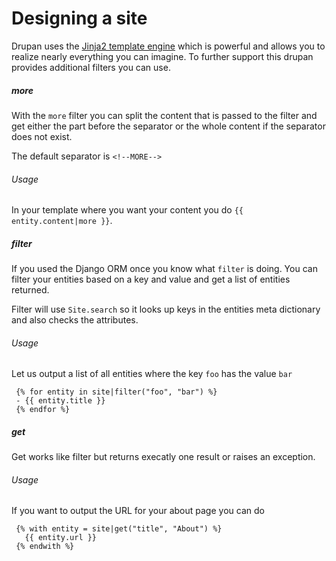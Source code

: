 # Designing a site
Drupan uses the [Jinja2 template engine](http://jinja.pocoo.org) which is
powerful and allows you to realize nearly everything you can imagine. To
further support this drupan provides additional filters you can use.

##### more
With the `more` filter you can split the content that is passed to the filter
and get either the part before the separator or the whole content if the
separator does not exist.

The default separator is `<!--MORE-->`

###### Usage
In your template where you want your content you do `{{ entity.content|more }}`.

##### filter
If you used the Django ORM once you know what `filter` is doing. You can
filter your entities based on a key and value and get a list of entities
returned.

Filter will use `Site.search` so it looks up keys in the entities meta
dictionary and also checks the attributes.

###### Usage
Let us output a list of all entities where the key `foo` has the value `bar`

     {% for entity in site|filter("foo", "bar") %}
     - {{ entity.title }}
     {% endfor %}

##### get
Get works like filter but returns execatly one result or raises an exception.

###### Usage
If you want to output the URL for your about page you can do

     {% with entity = site|get("title", "About") %}
       {{ entity.url }}
     {% endwith %}
